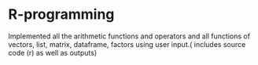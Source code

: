 # R-programming
Implemented all the arithmetic functions and
operators and all functions of vectors, list, matrix,
dataframe, factors using user input.( includes source code (r) as well as outputs)

